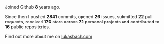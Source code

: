 Joined Github **8** years ago.

Since then I pushed **2841** commits, opened **26** issues, submitted **22** pull requests, received **176** stars across **72** personal projects and contributed to **16** public repositories.

Find out more about me on [lukasbach.com](https://lukasbach.com)
